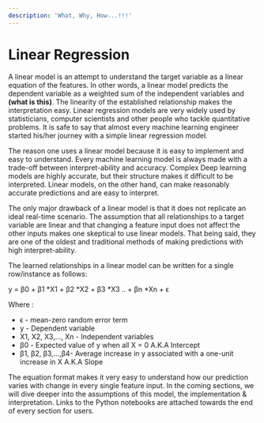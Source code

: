 ```yaml
---
description: 'What, Why, How...!!!'
---
```


# Linear Regression

A linear model is an attempt to understand the target variable as a linear equation of the features. In other words, a linear model predicts the dependent variable as a weighted sum of the independent variables and **\(what is this\)**. The linearity of the established relationship makes the interpretation easy. Linear regression models are very widely used by statisticians, computer scientists and other people who tackle quantitative problems. It is safe to say that almost every machine learning engineer started his/her journey with a simple linear regression model. 

The reason one uses a linear model because it is easy to implement and easy to understand. Every machine learning model is always made with a trade-off between interpret-ability and accuracy. Complex Deep learning models are highly accurate, but their structure makes it difficult to be interpreted. Linear models, on the other hand, can make reasonably accurate predictions and are easy to interpret.

 The only major drawback of a linear model is that it does not replicate an ideal real-time scenario. The assumption that all relationships to a target variable are linear and that changing a feature input does not affect the other inputs makes one skeptical to use linear models. That being said, they are one of the oldest and traditional methods of making predictions with high interpret-ability. 

The learned relationships  in a linear model can be written for a single row/instance as follows:

y = β0 + β1 \*X1 + β2 \*X2 + β3 \*X3 .. + βn \*Xn + ϵ

Where :

* ϵ -  mean-zero random error term
* y - Dependent variable 
* X1, X2, X3,..., Xn - Independent variables
* β0 - Expected value of y when all X = 0 A.K.A Intercept
* β1, β2, β3,...,β4- Average increase in y associated with a one-unit increase in X A.K.A Slope

The equation format makes it very easy to understand how our prediction varies with change in every single feature input. In the coming sections, we will dive deeper into the assumptions of this model, the implementation & interpretation. Links to the Python notebooks are attached towards the end of every section for users.

